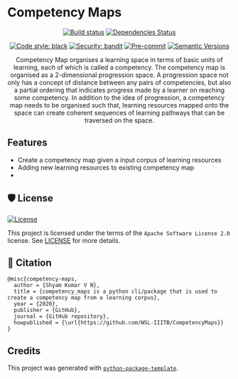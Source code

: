 # Competency Maps

<div align="center">

[![Build status](https://github.com/WSL-IIITB/CompetencyMaps/workflows/build/badge.svg?branch=master&event=push)](https://github.com/WSL-IIITB/CompetencyMaps/actions?query=workflow%3Abuild)
[![Dependencies Status](https://img.shields.io/badge/dependencies-up%20to%20date-brightgreen.svg)](https://github.com/WSL-IIITB/CompetencyMaps/pulls?utf8=%E2%9C%93&q=is%3Apr%20author%3Aapp%2Fdependabot)

[![Code style: black](https://img.shields.io/badge/code%20style-black-000000.svg)](https://github.com/psf/black)
[![Security: bandit](https://img.shields.io/badge/security-bandit-green.svg)](https://github.com/PyCQA/bandit)
[![Pre-commit](https://img.shields.io/badge/pre--commit-enabled-brightgreen?logo=pre-commit&logoColor=white)](https://github.com/WSL-IIITB/CompetencyMaps/blob/master/.pre-commit-config.yaml)
[![Semantic Versions](https://img.shields.io/badge/%F0%9F%9A%80-semantic%20versions-informational.svg)](https://github.com/WSL-IIITB/CompetencyMaps/releases)


Competency Map organises a learning space in terms of basic units of learning, each of which is called a competency. The competency map is organised as a 2-dimensional progression space. A progression space not only has a concept of distance between any pairs of competencies, but also a partial ordering that indicates progress made by a learner on reaching some competency. In addition to the idea of progression, a competency map needs to be organised such that, learning resources mapped onto the space can create coherent sequences of learning pathways that can be traversed on the space.

</div>

## Features

* Create a competency map given a input corpus of learning resources
* Adding new learning resources to existing competency map
* 

## 🛡 License

[![License](https://img.shields.io/github/license/python_project/python-project)](https://github.com/akshathkaushal/Competency-maps-old/blob/master/LICENSE)

This project is licensed under the terms of the `Apache Software License 2.0` license. See [LICENSE](https://github.com/akshathkaushal/Competency-maps-old/blob/master/LICENSE) for more details.


## 📃 Citation

```
@misc{competency-maps,
  author = {Shyam Kumar V N},
  title = {competency_maps is a python cli/package that is used to create a competency map from a learning corpus},
  year = {2020},
  publisher = {GitHub},
  journal = {GitHub repository},
  howpublished = {\url{https://github.com/WSL-IIITB/CompetencyMaps}}
}
```

## Credits

This project was generated with [`python-package-template`](https://github.com/TezRomacH/python-package-template).
